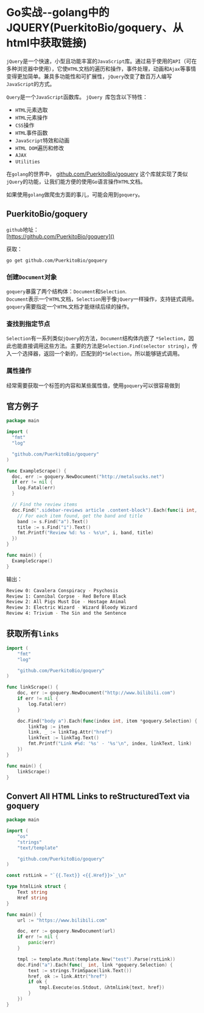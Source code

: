 # Go实战--golang中的JQUERY(PuerkitoBio/goquery、从html中获取链接)
`jQuery`是一个快速，小型且功能丰富的`JavaScript`库。通过易于使用的`API`（可在多种浏览器中使用），它使`HTML`文档的遍历和操作，事件处理，动画和`Ajax`等事情变得更加简单。兼具多功能性和可扩展性，`jQuery`改变了数百万人编写`JavaScript`的方式。

`Query`是一个`JavaScript`函数库。
`jQuery `库包含以下特性：
- `HTML`元素选取
- `HTML`元素操作
- `CSS`操作
- `HTML`事件函数
- `JavaScript`特效和动画
- `HTML DOM`遍历和修改
- `AJAX`
- `Utilities`

在`golang`的世界中，
[github.com/PuerkitoBio/goquery]() 这个库就实现了类似`jQuery`的功能，让我们能方便的使用`Go`语言操作`HTML`文档。


如果使用`golang`做爬虫方面的事儿，可能会用到`goquery`。

## PuerkitoBio/goquery
`github`地址：  
[https://github.com/PuerkitoBio/goquery]()


获取：  
```shell
go get github.com/PuerkitoBio/goquery
```

### 创建`Document`对象
`goquery`暴露了两个结构体：`Document`和`Selection`.  
`Document`表示一个`HTML`文档，`Selection`用于像`jQuery`一样操作，支持链式调用。`goquery`需要指定一个`HTML`文档才能继续后续的操作。

### 查找到指定节点
`Selection`有一系列类似`jQuery`的方法，`Document`结构体内嵌了 `*Selection`，因此也能直接调用这些方法。主要的方法是`Selection.Find(selector string)`，传入一个选择器，返回一个新的，匹配到的`*Selection`，所以能够链式调用。

### 属性操作
经常需要获取一个标签的内容和某些属性值，使用`goquery`可以很容易做到


## 官方例子
```go
package main

import (
  "fmt"
  "log"

  "github.com/PuerkitoBio/goquery"
)

func ExampleScrape() {
  doc, err := goquery.NewDocument("http://metalsucks.net")
  if err != nil {
    log.Fatal(err)
  }

  // Find the review items
  doc.Find(".sidebar-reviews article .content-block").Each(func(i int, s *goquery.Selection) {
    // For each item found, get the band and title
    band := s.Find("a").Text()
    title := s.Find("i").Text()
    fmt.Printf("Review %d: %s - %s\n", i, band, title)
  })
}

func main() {
  ExampleScrape()
}
```

输出：
```sh
Review 0: Cavalera Conspiracy - Psychosis
Review 1: Cannibal Corpse - Red Before Black
Review 2: All Pigs Must Die - Hostage Animal
Review 3: Electric Wizard - Wizard Bloody Wizard
Review 4: Trivium - The Sin and the Sentence
```

     

## 获取所有`links`
```go
import (
    "fmt"
    "log"

    "github.com/PuerkitoBio/goquery"
)

func linkScrape() {
    doc, err := goquery.NewDocument("http://www.bilibili.com")
    if err != nil {
        log.Fatal(err)
    }

    doc.Find("body a").Each(func(index int, item *goquery.Selection) {
        linkTag := item
        link, _ := linkTag.Attr("href")
        linkText := linkTag.Text()
        fmt.Printf("Link #%d: '%s' - '%s'\n", index, linkText, link)
    })
}

func main() {
    linkScrape()
}
```

## Convert All HTML Links to reStructuredText via goquery

```go
package main

import (
    "os"
    "strings"
    "text/template"

    "github.com/PuerkitoBio/goquery"
)

const rstLink = "`{{.Text}} <{{.Href}}>`_\n"

type htmlLink struct {
    Text string
    Href string
}

func main() {
    url := "https://www.bilibili.com"

    doc, err := goquery.NewDocument(url)
    if err != nil {
        panic(err)
    }

    tmpl := template.Must(template.New("test").Parse(rstLink))
    doc.Find("a").Each(func(_ int, link *goquery.Selection) {
        text := strings.TrimSpace(link.Text())
        href, ok := link.Attr("href")
        if ok {
            tmpl.Execute(os.Stdout, &htmlLink{text, href})
        }
    })
}

```